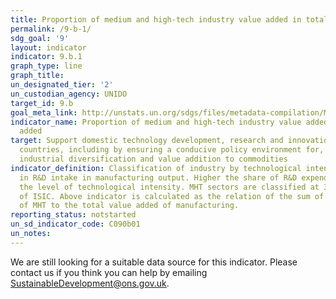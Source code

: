 ```yaml
---
title: Proportion of medium and high-tech industry value added in total value added
permalink: /9-b-1/
sdg_goal: '9'
layout: indicator
indicator: 9.b.1
graph_type: line
graph_title:
un_designated_tier: '2'
un_custodian_agency: UNIDO
target_id: 9.b
goal_meta_link: http://unstats.un.org/sdgs/files/metadata-compilation/Metadata-Goal-9.pdf
indicator_name: Proportion of medium and high-tech industry value added in total value
  added
target: Support domestic technology development, research and innovation in developing
  countries, including by ensuring a conducive policy environment for, inter alia,
  industrial diversification and value addition to commodities
indicator_definition: Classification of industry by technological intensity is based
  in R&D intake in manufacturing output. Higher the share of R&D expenditure higher
  the level of technological intensity. MHT sectors are classified at 3-digit level
  of ISIC. Above indicator is calculated as the relation of the sum of the value added
  of MHT to the total value added of manufacturing.
reporting_status: notstarted
un_sd_indicator_code: C090b01
un_notes:
---
```


We are still looking for a suitable data source for this indicator. Please contact us if you think you can help by emailing <a href="mailto:SustainableDevelopment@ons.gov.uk">SustainableDevelopment@ons.gov.uk</a>.


